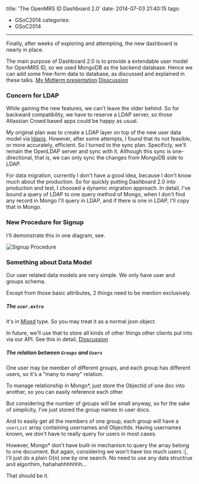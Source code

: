 title: 'The OpenMRS ID Dashboard 2.0'
date: 2014-07-03 21:40:15
tags:
- GSoC2014
categories:
- GSoC2014
---

Finally, after weeks of exploring and attempting, the new dashboard is nearly in place.

The main purpose of Dashboard 2.0 is to provide a extendable user model for OpenMRS ID, so we used MongoDB as the backend database. Hence we can add some free-form data to database, as discussed and explained in these talks.
[My Midterm presentation](https://talk.openmrs.org/t/gsoc-2014-openmrs-id-platform-improvements-midterm-presentation/321)
[Disscussion ](https://talk.openmrs.org/t/api-data-model-design-discussion-free-form-data/282)

### Concern for LDAP
While gaining the new features, we can't leave the older behind. So for backward compatibility, we have to reserve a LDAP server, so those Atlassian Crowd based apps could be happy as usual. 

My original plan was to create a LDAP layer on top of the new user data model via [ldapjs](http://ldapjs.org/). However, after some attempts, I found that its not feasible, or more accurately, efficient.
So I turned to the sync plan. Specificly, we'll remain the OpenLDAP server and sync with it. Although this sync is one-directional, that is, we can only sync the changes from MongoDB side to LDAP.

For data migration, currently I don't have a good idea, because I don't know much about the production. So for quickly putting Dashboard 2.0 into production and test, I choosed a dynamic migration approach. In detail, I've bound a query of LDAP to one query method of Mongo, when I don't find any record in Mongo I'll query in LDAP, and if there is one in LDAP, I'll copy that in Mongo.

### New Procedure for Signup
I'll demonstrate this in one diagram, see.

![Signup Procedure](https://lh4.googleusercontent.com/-fk154LsyjMM/U7WFmJq69gI/AAAAAAAAAwg/z1MnsqJU4X4/w726-h565-no/OpenMRS-ID-Dashboard-Procedure.png "Signup Procedure")

### Something about Data Model
Our user related data models are very simple. We only have user and groups schema.

Except from those basic attributes, 2 things need to be mention exclusively.

##### The `user.extra`
it's in [Mixed](http://mongoosejs.com/docs/api.html#schema-mixed-js) type. So you may treat it as a normal json object.
    
In future, we'll use that to store all kinds of other things other clients put into via our API. See this in detail,
[Disscussion ](https://talk.openmrs.org/t/api-data-model-design-discussion-free-form-data/282)

##### The relation between `Groups` and `Users`
One user may be member of different groups, and each group has different users, so it's a "many to many" relation.

To manage relationship in Mongo*, just store the ObjectId of one doc into another, so you can easily reference each other

But considering the number of groups will be small anyway, so for the sake of simplicity, I've just stored the group names in user docs.

And to easily get all the members of one group, each group will have a `userList` array containing usernames and ObjectIds. Having usernames known, we don't have to really query for users in most cases.

However, Mongo* don't have built-in mechanism to query the array belong to one document. But again, considering we won't have too much users :|, I'll just do a plain O(n) one by one search. No need to use any data structrue and algorthim, hahahahhhhhhh...

That should be it.
